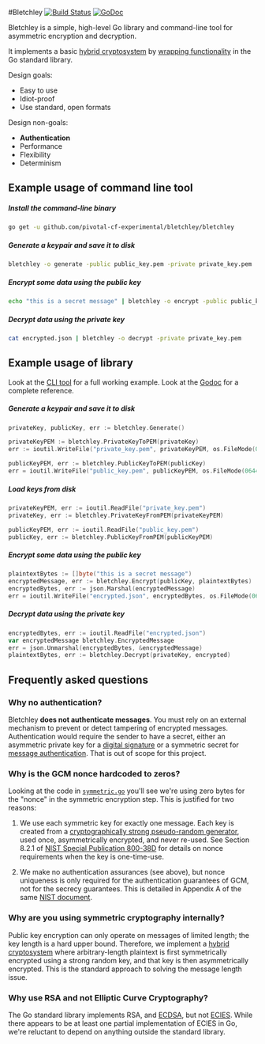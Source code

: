 #Bletchley
[![Build Status](https://api.travis-ci.org/pivotal-cf-experimental/bletchley.png?branch=master)](http://travis-ci.org/pivotal-cf-experimental/bletchley)
[![GoDoc](https://godoc.org/github.com/pivotal-cf-experimental/bletchley?status.svg)](https://godoc.org/github.com/pivotal-cf-experimental/bletchley)

Bletchley is a simple, high-level Go library and command-line tool for asymmetric encryption and decryption.

It implements a basic [hybrid cryptosystem](http://en.wikipedia.org/wiki/Hybrid_cryptosystem) by
[wrapping functionality](http://en.wikipedia.org/wiki/Facade_pattern) in the Go standard library.


Design goals:
- Easy to use
- Idiot-proof
- Use standard, open formats

Design non-goals:
- **Authentication**
- Performance
- Flexibility
- Determinism


## Example usage of command line tool
##### Install the command-line binary
```bash
go get -u github.com/pivotal-cf-experimental/bletchley/bletchley
```

##### Generate a keypair and save it to disk
```bash
bletchley -o generate -public public_key.pem -private private_key.pem
```

##### Encrypt some data using the public key
```bash
echo "this is a secret message" | bletchley -o encrypt -public public_key.pem > encrypted.json
```

##### Decrypt data using the private key
```bash
cat encrypted.json | bletchley -o decrypt -private private_key.pem
```


## Example usage of library
Look at the [CLI tool](https://github.com/pivotal-cf-experimental/bletchley/blob/master/bletchley/main.go) for a full working example.  Look at the [Godoc](https://godoc.org/github.com/pivotal-cf-experimental/bletchley) for a complete reference.

##### Generate a keypair and save it to disk
```go
privateKey, publicKey, err := bletchley.Generate()

privateKeyPEM := bletchley.PrivateKeyToPEM(privateKey)
err := ioutil.WriteFile("private_key.pem", privateKeyPEM, os.FileMode(0600))

publicKeyPEM, err := bletchley.PublicKeyToPEM(publicKey)
err = ioutil.WriteFile("public_key.pem", publicKeyPEM, os.FileMode(0644))
```

##### Load keys from disk
```go
privateKeyPEM, err := ioutil.ReadFile("private_key.pem")
privateKey, err := bletchley.PrivateKeyFromPEM(privateKeyPEM)

publicKeyPEM, err := ioutil.ReadFile("public_key.pem")
publicKey, err := bletchley.PublicKeyFromPEM(publicKeyPEM)
```

##### Encrypt some data using the public key
```go
plaintextBytes := []byte("this is a secret message")
encryptedMessage, err := bletchley.Encrypt(publicKey, plaintextBytes)
encryptedBytes, err := json.Marshal(encryptedMessage)
err = ioutil.WriteFile("encrypted.json", encryptedBytes, os.FileMode(0644))
```

##### Decrypt data using the private key
```go
encryptedBytes, err := ioutil.ReadFile("encrypted.json")
var encryptedMessage bletchley.EncryptedMessage
err = json.Unmarshal(encryptedBytes, &encryptedMessage)
plaintextBytes, err := bletchley.Decrypt(privateKey, encrypted)
```

## Frequently asked questions

### Why no authentication?
Bletchley **does not authenticate messages**.  You must rely on an external mechanism to prevent or detect tampering of encrypted messages.
Authentication would require the sender to have a secret, either an asymmetric private key
for a [digital signature](http://en.wikipedia.org/wiki/Digital_Signature_Algorithm)
or a symmetric secret for [message authentication](http://en.wikipedia.org/wiki/Message_authentication_code).
That is out of scope for this project.


### Why is the GCM nonce hardcoded to zeros?
Looking at the code in [`symmetric.go`](https://github.com/pivotal-cf-experimental/bletchley/blob/master/symmetric.go)
you'll see we're using zero bytes for the "nonce" in the symmetric encryption step.  This is justified for two reasons:

1. We use each symmetric key for exactly one message.  Each key is created from a
[cryptographically strong pseudo-random generator](https://godoc.org/crypto/rand#pkg-variables),
used once, asymmetrically encrypted, and never re-used.
See Section 8.2.1 of [NIST Special Publication 800-38D](http://csrc.nist.gov/publications/nistpubs/800-38D/SP-800-38D.pdf) for details on nonce requirements when the key is one-time-use.

2. We make no authentication assurances (see above), but nonce uniqueness is only required for the authentication guarantees of GCM,
 not for the secrecy guarantees.  This is detailed in Appendix A of the same
[NIST document](http://csrc.nist.gov/publications/nistpubs/800-38D/SP-800-38D.pdf).

### Why are you using symmetric cryptography internally?
Public key encryption can only operate on messages of limited length; the key length is a hard upper bound.
Therefore, we implement a [hybrid cryptosystem](http://en.wikipedia.org/wiki/Hybrid_cryptosystem) where arbitrary-length plaintext is
first symmetrically encrypted using a strong random key, and that key is then asymmetrically encrypted.  This is the standard approach to solving the message length issue.

### Why use RSA and not Elliptic Curve Cryptography?
The Go standard library implements RSA, and [ECDSA](https://golang.org/pkg/crypto/ecdsa/), but not [ECIES](http://en.wikipedia.org/wiki/Integrated_Encryption_Scheme).
While there appears to be at least one partial implementation of ECIES in Go, we're reluctant to depend on anything outside the standard library.

